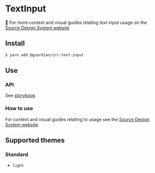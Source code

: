 # TextInput

📣 For more context and visual guides relating text input usage on the [Source Design System website](https://www.theguardian.design/2a1e5182b/p/097455-text-input-field/b/050445)

## Install

```sh
$ yarn add @guardian/src-text-input
```

## Use

### API

See [storybook](https://guardian.github.io/source/?path=/docs/source-src-text-area-text-area--demo)

### How to use

For context and visual guides relating to usage see the [Source Design System website](https://theguardian.design/2a1e5182b/p/097455-text-input-field/b/050445).

## Supported themes

### Standard

-   `light`
